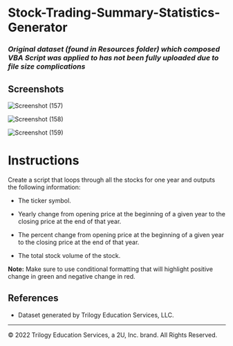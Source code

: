 # Stock-Trading-Summary-Statistics-Generator
### *Original dataset (found in Resources folder) which composed VBA Script was applied to has not been fully uploaded due to file size complications*

## Screenshots

![Screenshot (157)](https://user-images.githubusercontent.com/101612220/191166828-ee91f44f-5e69-49a5-b788-0433739dc819.png)

![Screenshot (158)](https://user-images.githubusercontent.com/101612220/191166876-7574a9c8-ba10-4019-a64f-a7e2027a3ef7.png)

![Screenshot (159)](https://user-images.githubusercontent.com/101612220/191166883-a40e5f67-b11f-4ebc-9324-226c5b181f8f.png)









# Instructions
Create a script that loops through all the stocks for one year and outputs the following information:

  * The ticker symbol.

  * Yearly change from opening price at the beginning of a given year to the closing price at the end of that year.

  * The percent change from opening price at the beginning of a given year to the closing price at the end of that year.

  * The total stock volume of the stock.

**Note:** Make sure to use conditional formatting that will highlight positive change in green and negative change in red.

## References

* Dataset generated by Trilogy Education Services, LLC.

- - -

© 2022 Trilogy Education Services, a 2U, Inc. brand. All Rights Reserved.


